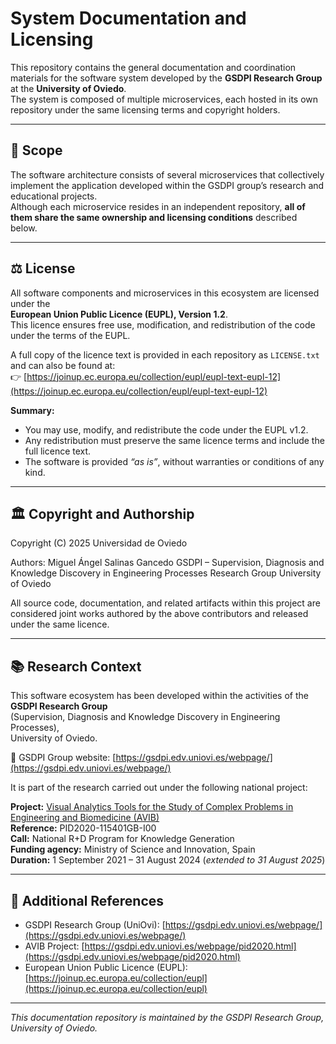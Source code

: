 # System Documentation and Licensing

This repository contains the general documentation and coordination materials for the software system developed by the **GSDPI Research Group** at the **University of Oviedo**.  
The system is composed of multiple microservices, each hosted in its own repository under the same licensing terms and copyright holders.

---

## 🧩 Scope

The software architecture consists of several microservices that collectively implement the application developed within the GSDPI group’s research and educational projects.  
Although each microservice resides in an independent repository, **all of them share the same ownership and licensing conditions** described below.

---

## ⚖️ License

All software components and microservices in this ecosystem are licensed under the  
**European Union Public Licence (EUPL), Version 1.2**.  
This licence ensures free use, modification, and redistribution of the code under the terms of the EUPL.

A full copy of the licence text is provided in each repository as `LICENSE.txt` and can also be found at:  
👉 [https://joinup.ec.europa.eu/collection/eupl/eupl-text-eupl-12](https://joinup.ec.europa.eu/collection/eupl/eupl-text-eupl-12)

**Summary:**
- You may use, modify, and redistribute the code under the EUPL v1.2.
- Any redistribution must preserve the same licence terms and include the full licence text.
- The software is provided *“as is”*, without warranties or conditions of any kind.

---

## 🏛️ Copyright and Authorship

Copyright (C) 2025
Universidad de Oviedo

Authors:
Miguel Ángel Salinas Gancedo
GSDPI – Supervision, Diagnosis and Knowledge Discovery in Engineering Processes Research Group
University of Oviedo


All source code, documentation, and related artifacts within this project are considered joint works authored by the above contributors and released under the same licence.

---

## 📚 Research Context

This software ecosystem has been developed within the activities of the **GSDPI Research Group**  
(Supervision, Diagnosis and Knowledge Discovery in Engineering Processes),  
University of Oviedo.  

🔗 GSDPI Group website: [https://gsdpi.edv.uniovi.es/webpage/](https://gsdpi.edv.uniovi.es/webpage/)

It is part of the research carried out under the following national project:

**Project:** [Visual Analytics Tools for the Study of Complex Problems in Engineering and Biomedicine (AVIB)](https://gsdpi.edv.uniovi.es/webpage/pid2020.html)  
**Reference:** PID2020-115401GB-I00  
**Call:** National R+D Program for Knowledge Generation  
**Funding agency:** Ministry of Science and Innovation, Spain  
**Duration:** 1 September 2021 – 31 August 2024 (*extended to 31 August 2025*)

---


## 🔗 Additional References

- GSDPI Research Group (UniOvi): [https://gsdpi.edv.uniovi.es/webpage/](https://gsdpi.edv.uniovi.es/webpage/)  
- AVIB Project: [https://gsdpi.edv.uniovi.es/webpage/pid2020.html](https://gsdpi.edv.uniovi.es/webpage/pid2020.html)  
- European Union Public Licence (EUPL): [https://joinup.ec.europa.eu/collection/eupl](https://joinup.ec.europa.eu/collection/eupl)

---

*This documentation repository is maintained by the GSDPI Research Group, University of Oviedo.*

